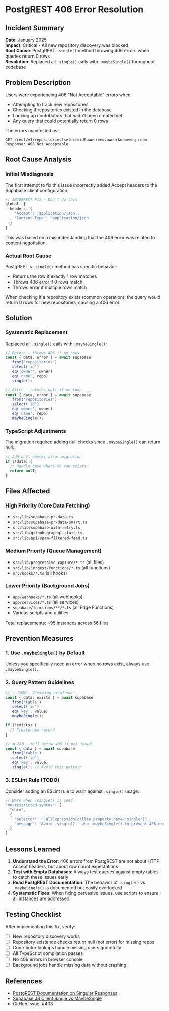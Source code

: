 # PostgREST 406 Error Resolution

## Incident Summary
**Date**: January 2025  
**Impact**: Critical - All new repository discovery was blocked  
**Root Cause**: PostgREST `.single()` method throwing 406 errors when queries return 0 rows  
**Resolution**: Replaced all `.single()` calls with `.maybeSingle()` throughout codebase  

## Problem Description

Users were experiencing 406 "Not Acceptable" errors when:
- Attempting to track new repositories
- Checking if repositories existed in the database
- Looking up contributors that hadn't been created yet
- Any query that could potentially return 0 rows

The errors manifested as:
```
GET /rest/v1/repositories?select=id&owner=eq.owner&name=eq.repo
Response: 406 Not Acceptable
```

## Root Cause Analysis

### Initial Misdiagnosis
The first attempt to fix this issue incorrectly added Accept headers to the Supabase client configuration:
```typescript
// INCORRECT FIX - Don't do this
global: {
  headers: {
    'Accept': 'application/json',
    'Content-Type': 'application/json'
  }
}
```

This was based on a misunderstanding that the 406 error was related to content negotiation.

### Actual Root Cause
PostgREST's `.single()` method has specific behavior:
- Returns the row if exactly 1 row matches
- Throws 406 error if 0 rows match
- Throws error if multiple rows match

When checking if a repository exists (common operation), the query would return 0 rows for new repositories, causing a 406 error.

## Solution

### Systematic Replacement
Replaced all `.single()` calls with `.maybeSingle()`:

```typescript
// Before - throws 406 if no rows
const { data, error } = await supabase
  .from('repositories')
  .select('id')
  .eq('owner', owner)
  .eq('name', repo)
  .single();

// After - returns null if no rows
const { data, error } = await supabase
  .from('repositories')
  .select('id')
  .eq('owner', owner)
  .eq('name', repo)
  .maybeSingle();
```

### TypeScript Adjustments
The migration required adding null checks since `.maybeSingle()` can return null:

```typescript
// Add null checks after migration
if (!data) {
  // Handle case where no row exists
  return null;
}
```

## Files Affected

### High Priority (Core Data Fetching)
- `src/lib/supabase-pr-data.ts`
- `src/lib/supabase-pr-data-smart.ts`
- `src/lib/supabase-with-retry.ts`
- `src/lib/github-graphql-stats.ts`
- `src/lib/api/spam-filtered-feed.ts`

### Medium Priority (Queue Management)
- `src/lib/progressive-capture/*.ts` (all files)
- `src/lib/inngest/functions/*.ts` (all functions)
- `src/hooks/*.ts` (all hooks)

### Lower Priority (Background Jobs)
- `app/webhooks/*.ts` (all webhooks)
- `app/services/*.ts` (all services)
- `supabase/functions/**/*.ts` (all Edge Functions)
- Various scripts and utilities

Total replacements: ~95 instances across 56 files

## Prevention Measures

### 1. Use `.maybeSingle()` by Default
Unless you specifically need an error when no rows exist, always use `.maybeSingle()`.

### 2. Query Pattern Guidelines

```typescript
// ✅ GOOD - Checking existence
const { data: exists } = await supabase
  .from('table')
  .select('id')
  .eq('key', value)
  .maybeSingle();

if (!exists) {
  // Create new record
}

// ❌ BAD - Will throw 406 if not found
const { data } = await supabase
  .from('table')
  .select('id')
  .eq('key', value)
  .single(); // Avoid this pattern
```

### 3. ESLint Rule (TODO)
Consider adding an ESLint rule to warn against `.single()` usage:
```javascript
// Warn when .single() is used
"no-restricted-syntax": [
  "warn",
  {
    "selector": "CallExpression[callee.property.name='single']",
    "message": "Avoid .single() - use .maybeSingle() to prevent 406 errors"
  }
]
```

## Lessons Learned

1. **Understand the Error**: 406 errors from PostgREST are not about HTTP Accept headers, but about row count expectations
2. **Test with Empty Databases**: Always test queries against empty tables to catch these issues early
3. **Read PostgREST Documentation**: The behavior of `.single()` vs `.maybeSingle()` is documented but easily overlooked
4. **Systematic Fixes**: When fixing pervasive issues, use scripts to ensure all instances are addressed

## Testing Checklist

After implementing this fix, verify:
- [ ] New repository discovery works
- [ ] Repository existence checks return null (not error) for missing repos
- [ ] Contributor lookups handle missing users gracefully
- [ ] All TypeScript compilation passes
- [ ] No 406 errors in browser console
- [ ] Background jobs handle missing data without crashing

## References

- [PostgREST Documentation on Singular Responses](https://postgrest.org/en/stable/references/api/tables_views.html#singular-or-plural)
- [Supabase JS Client Single vs MaybeSingle](https://supabase.com/docs/reference/javascript/single)
- GitHub Issue: #403